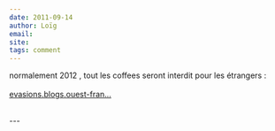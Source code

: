 ```yaml
---
date: 2011-09-14
author: Loïg
email: 
site: 
tags: comment
---
```


<p>normalement 2012 , tout les coffees seront interdit pour les étrangers :<br />
<br />
<a href="http://evasions.blogs.ouest-france.fr/archive/2011/05/29/amsterdam-les-touristes-interdits-de-coffee-shop.html" rel="nofollow" title="http://evasions.blogs.ouest-france.fr/archive/2011/05/29/amsterdam-les-touristes-interdits-de-coffee-shop.html">evasions.blogs.ouest-fran...</a><br />
 </p>
---